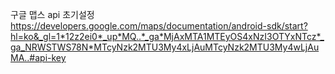 구글 맵스 api 초기설정
https://developers.google.com/maps/documentation/android-sdk/start?hl=ko&_gl=1*12z2ei0*_up*MQ..*_ga*MjAxMTA1MTEyOS4xNzI3OTYxNTcz*_ga_NRWSTWS78N*MTcyNzk2MTU3My4xLjAuMTcyNzk2MTU3My4wLjAuMA..#api-key
